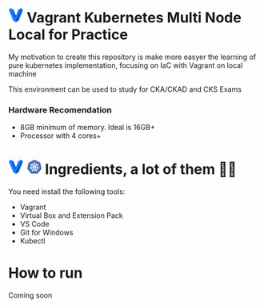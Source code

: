 # <img src="https://github.com/devicons/devicon/blob/master/icons/vagrant/vagrant-original.svg" width="30" height="30" /> Vagrant Kubernetes Multi Node Local for Practice

My motivation to create this repository is make more easyer the learning of pure kubernetes implementation, focusing on IaC with Vagrant on local machine

This environment can be used to study for CKA/CKAD and CKS Exams

### Hardware Recomendation
- 8GB minimum of memory. Ideal is 16GB+
- Processor with 4 cores+

# <img src="https://github.com/devicons/devicon/blob/master/icons/vagrant/vagrant-original.svg" width="30" height="30" /> <img src="https://github.com/devicons/devicon/blob/master/icons/kubernetes/kubernetes-plain.svg" width="30" height="30" />  Ingredients, a lot of them 👩‍🍳
You need install the following tools:
- Vagrant
- Virtual Box and Extension Pack
- VS Code
- Git for Windows
- Kubectl

# How to run

Coming soon
